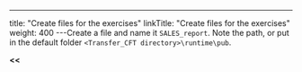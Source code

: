 ---
title: "Create files for the exercises"
linkTitle: "Create files for the exercises"
weight: 400
---Create a file and name it `SALES_report`. Note the path, or put in the default folder `<Transfer_CFT directory>\runtime\pub`.

****&lt;&lt;**** [](../../)
